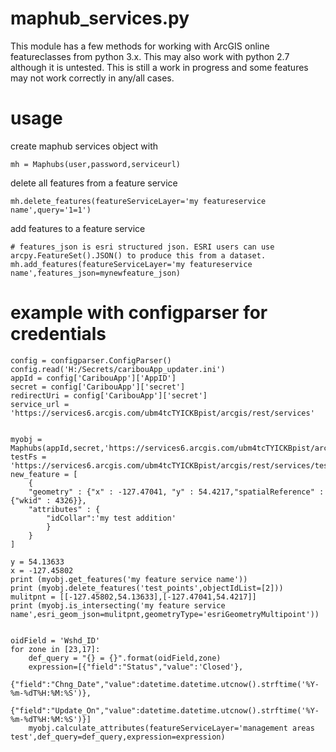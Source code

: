 # maphub_services.py
This module has a few methods for working with ArcGIS online featureclasses from python 3.x. This may also work with python 2.7 although it is untested. This is still a work in progress and some features may not work correctly in any/all cases.

# usage
create maphub services object with 
```
mh = Maphubs(user,password,serviceurl)
```

delete all features from a feature service
```
mh.delete_features(featureServiceLayer='my featureservice name',query='1=1')
```

add features to a feature service

```
# features_json is esri structured json. ESRI users can use arcpy.FeatureSet().JSON() to produce this from a dataset.   
mh.add_features(featureServiceLayer='my featureservice name',features_json=mynewfeature_json)
```
# example with configparser for credentials

```
config = configparser.ConfigParser()
config.read('H:/Secrets/caribouApp_updater.ini')
appId = config['CaribouApp']['AppID']
secret = config['CaribouApp']['secret']
redirectUri = config['CaribouApp']['secret']
service_url = 'https://services6.arcgis.com/ubm4tcTYICKBpist/arcgis/rest/services'


myobj = Maphubs(appId,secret,'https://services6.arcgis.com/ubm4tcTYICKBpist/arcgis/rest/services')
testFs = 'https://services6.arcgis.com/ubm4tcTYICKBpist/arcgis/rest/services/test_points/FeatureServer/0'
new_feature = [
    {
    "geometry" : {"x" : -127.47041, "y" : 54.4217,"spatialReference" : {"wkid" : 4326}},
    "attributes" : {
        "idCollar":'my test addition'
        }
    }
]

y = 54.13633
x = -127.45802
print (myobj.get_features('my feature service name'))
print (myobj.delete_features('test_points',objectIdList=[2]))
mulitpnt = [[-127.45802,54.13633],[-127.47041,54.4217]]
print (myobj.is_intersecting('my feature service name',esri_geom_json=mulitpnt,geometryType='esriGeometryMultipoint'))


oidField = 'Wshd_ID'
for zone in [23,17]:
    def_query = "{} = {}".format(oidField,zone)
    expression=[{"field":"Status","value":'Closed'},
            {"field":"Chng_Date","value":datetime.datetime.utcnow().strftime('%Y-%m-%dT%H:%M:%S')},
            {"field":"Update_On","value":datetime.datetime.utcnow().strftime('%Y-%m-%dT%H:%M:%S')}]
    myobj.calculate_attributes(featureServiceLayer='management areas test',def_query=def_query,expression=expression)
```

